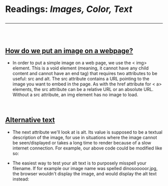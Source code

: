 # Readings: ***Images, Color, Text*** <hr>

&nbsp;

## <ins>How do we put an image on a webpage?</ins>

- In order to put a simple image on a web page, we use the < img> element. This is a void element (meaning, it cannot have any child content and cannot have an end tag) that requires two attributes to be useful: src and alt. The src attribute contains a URL pointing to the image you want to embed in the page. As with the href attribute for < a> elements, the src attribute can be a relative URL or an absolute URL. Without a src attribute, an img element has no image to load.

&nbsp;

## <ins>Alternative text</ins>

- The next attribute we'll look at is alt. Its value is supposed to be a textual description of the image, for use in situations where the image cannot be seen/displayed or takes a long time to render because of a slow internet connection. For example, our above code could be modified like so:

- The easiest way to test your alt text is to purposely misspell your filename. If for example our image name was spelled dinosooooor.jpg, the browser wouldn't display the image, and would display the alt text instead:


